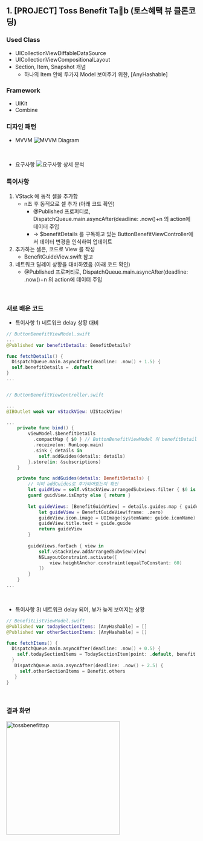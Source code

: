 ## 1. [PROJECT] Toss Benefit Tab (토스혜택 뷰 클론코딩)

### Used Class
- UICollectionViewDiffableDataSource
- UICollectionViewCompositionalLayout
- Section, Item, Snapshot 개념
  - 하나의 Item 안에 두가지 Model 보여주기 위한, [AnyHashable]
  
### Framework
- UIKit
- Combine


### 디자인 패턴
- MVVM 
![MVVM Diagram](https://github.com/user-attachments/assets/3fb56a3a-30c1-448e-ba49-06ab4a1a8e72)


<br>

- 요구사항
![요구사항 상세 분석](https://github.com/user-attachments/assets/f9426d5e-5e06-4fbb-9db6-fa0c7758e22e)




### 특이사항
1. VStack 에 동적 셀을 추가함
    - n초 후 동적으로 셀 추가 (아래 코드 확인)
      - @Published 프로퍼티로, DispatchQueue.main.asyncAfter(deadline: .now()+n 의 action에 데이터 주입
      - -> $benefitDetails 를 구독하고 있는 ButtonBenefitViewController애서 데이터 변경을 인식하여 업데이트 
2. 추가하는 셀은, 코드로 View 를 작성 
    - BenefitGuideView.swift 참고
3. 네트워크 딜레이 상황을 대비하였음 (아래 코드 확인)
    - @Published 프로퍼티로, DispatchQueue.main.asyncAfter(deadline: .now()+n 의 action에 데이터 주입

<br>


### 새로 배운 코드
- 특이사항 1) 네트워크 delay 상황 대비

```swift
// ButtonBenefitViewModel.swift
...
@Published var benefitDetails: BenefitDetails?

func fetchDetails() {
  DispatchQueue.main.asyncAfter(deadline: .now() + 1.5) {
  self.benefitDetails = .default
}
...


// ButtonBenefitViewController.swift

...
@IBOutlet weak var vStackView: UIStackView!

...
    private func bind() {
        viewModel.$benefitDetails
          .compactMap { $0 } // ButtonBenefitViewModel 의 benefitDetails 가 optional type 이기 때문에
          .receive(on: RunLoop.main)
          .sink { details in
            self.addGuides(details: details)
        }.store(in: &subscriptions)
    }

    private func addGuides(details: BenefitDetails) {
        // 이미 addGuides로 추가되어있는지 확인
        let guidView = self.vStackView.arrangedSubviews.filter { $0 is BenefitGuideView }
        guard guidView.isEmpty else { return }
        
        let guideViews: [BenefitGuideView] = details.guides.map { guide in
            let guideView = BenefitGuideView(frame: .zero)
            guideView.icon.image = UIImage(systemName: guide.iconName)
            guideView.title.text = guide.guide
            return guideView
        }
        
        guideViews.forEach { view in
            self.vStackView.addArrangedSubview(view)
            NSLayoutConstraint.activate([
                view.heightAnchor.constraint(equalToConstant: 60)
            ])
        }
    }
...
```

<br>

- 특이사항 3) 네트워크 delay 되어, 뷰가 늦게 보여지는 상황
```swift
// BenefitListViewModel.swift
@Published var todaySectionItems: [AnyHashable] = []
@Published var otherSectionItems: [AnyHashable] = []

func fetchItems() {
  DispatchQueue.main.asyncAfter(deadline: .now() + 0.5) {
    self.todaySectionItems = TodaySectionItem(point: .default, benefit: .today).sectionItems
  }
   DispatchQueue.main.asyncAfter(deadline: .now() + 2.5) {
     self.otherSectionItems = Benefit.others
   }
}
```

<br>

### 결과 화면
<img width="300" alt="tossbenefittap" src="https://github.com/user-attachments/assets/34cdf548-e9c1-4fc8-9df2-2b668e9a8cd9">








